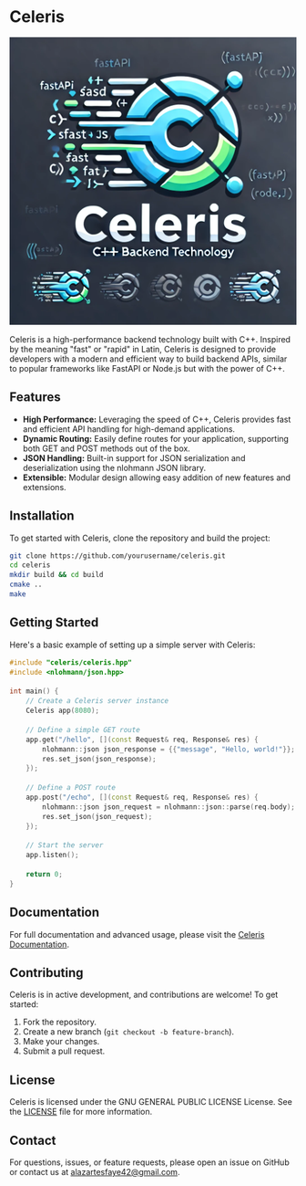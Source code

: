# Celeris

![Celeris Logo](docs/celeris_logo.webp)

Celeris is a high-performance backend technology built with C++. Inspired by the meaning "fast" or "rapid" in Latin, Celeris is designed to provide developers with a modern and efficient way to build backend APIs, similar to popular frameworks like FastAPI or Node.js but with the power of C++.

## Features

- **High Performance:** Leveraging the speed of C++, Celeris provides fast and efficient API handling for high-demand applications.
- **Dynamic Routing:** Easily define routes for your application, supporting both GET and POST methods out of the box.
- **JSON Handling:** Built-in support for JSON serialization and deserialization using the nlohmann JSON library.
- **Extensible:** Modular design allowing easy addition of new features and extensions.

## Installation

To get started with Celeris, clone the repository and build the project:

```bash
git clone https://github.com/yourusername/celeris.git
cd celeris
mkdir build && cd build
cmake ..
make
```

## Getting Started

Here's a basic example of setting up a simple server with Celeris:

```cpp
#include "celeris/celeris.hpp"
#include <nlohmann/json.hpp>

int main() {
    // Create a Celeris server instance
    Celeris app(8080);

    // Define a simple GET route
    app.get("/hello", [](const Request& req, Response& res) {
        nlohmann::json json_response = {{"message", "Hello, world!"}};
        res.set_json(json_response);
    });

    // Define a POST route
    app.post("/echo", [](const Request& req, Response& res) {
        nlohmann::json json_request = nlohmann::json::parse(req.body);
        res.set_json(json_request);
    });

    // Start the server
    app.listen();

    return 0;
}

```

## Documentation

For full documentation and advanced usage, please visit the [Celeris Documentation](https://github.com/yourusername/celeris/wiki).

## Contributing

Celeris is in active development, and contributions are welcome! To get started:

1. Fork the repository.
2. Create a new branch (`git checkout -b feature-branch`).
3. Make your changes.
4. Submit a pull request.

## License

Celeris is licensed under the GNU GENERAL PUBLIC LICENSE License. See the [LICENSE](LICENSE) file for more information.

## Contact

For questions, issues, or feature requests, please open an issue on GitHub or contact us at [alazartesfaye42@gmail.com](mailto:alazartesfaye42@gmail.com).
